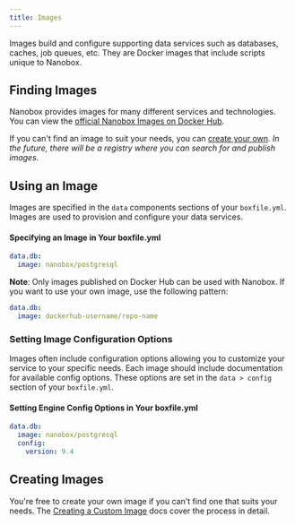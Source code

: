 ```yaml
---
title: Images
---
```


Images build and configure supporting data services such as databases, caches, job queues, etc. They are Docker images that include scripts unique to Nanobox.

## Finding Images
Nanobox provides images for many different services and technologies. You can view the [official Nanobox Images on Docker Hub](https://hub.docker.com/u/nanobox/).

If you can't find an image to suit your needs, you can [create your own](/images/create/). *In the future, there will be a registry where you can search for and publish images.*

## Using an Image
Images are specified in the `data` components sections of your `boxfile.yml`. Images are used to provision and configure your data services.

#### Specifying an Image in Your boxfile.yml
```yaml
data.db:
  image: nanobox/postgresql
```

**Note**: Only images published on Docker Hub can be used with Nanobox. If you want to use your own image, use the following pattern:

```yaml
data.db:
  image: dockerhub-username/repo-name
```

### Setting Image Configuration Options
Images often include configuration options allowing you to customize your service to your specific needs. Each image should include documentation for available config options. These options are set in the  `data > config` section of your `boxfile.yml`.

#### Setting Engine Config Options in Your boxfile.yml
```yaml
data.db:
  image: nanobox/postgresql
  config:
    version: 9.4
```

## Creating Images
You're free to create your own image if you can't find one that suits your needs. The [Creating a Custom Image](/images/create/) docs cover the process in detail.
